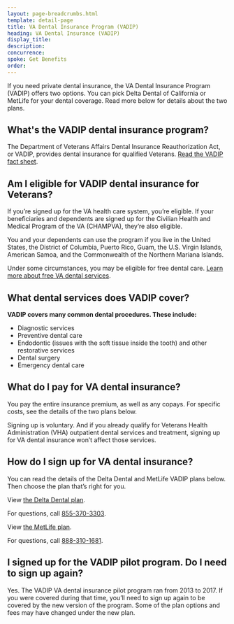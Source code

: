 ```yaml
---
layout: page-breadcrumbs.html
template: detail-page
title: VA Dental Insurance Program (VADIP)
heading: VA Dental Insurance (VADIP)
display_title: 
description: 
concurrence: 
spoke: Get Benefits
order:  
---
```


<div class="va-introtext">
  
If you need private dental insurance, the VA Dental Insurance Program (VADIP) 
offers two options. You can pick Delta Dental of California or MetLife for your dental coverage. 
Read more below for details about the two plans.

## What's the VADIP dental insurance program?

The Department of Veterans Affairs Dental Insurance Reauthorization Act, 
or VADIP, provides dental insurance for qualified Veterans. [Read the VADIP fact sheet](https://www.va.gov/HEALTHBENEFITS/resources/publications/IB10-580_VADIP_factsheet.pdf).

## Am I eligible for VADIP dental insurance for Veterans?

If you’re signed up for the VA health care system, you’re eligible. 
If your beneficiaries and dependents are signed up for the Civilian Health and Medical Program of the 
VA (CHAMPVA), they’re also eligible.

You and your dependents can use the program if you live in the United States, 
the District of Columbia, Puerto Rico, Guam, the U.S. Virgin Islands, American Samoa, 
and the Commonwealth of the Northern Mariana Islands.

Under some circumstances, you may be eligible for free dental care. [Learn more about free VA dental services](https://www.va.gov/DENTAL/index.asp).

## What dental services does VADIP cover?

**VADIP covers many common dental procedures. These include:**

-	Diagnostic services
-	Preventive dental care
-	Endodontic (issues with the soft tissue inside the tooth) and other restorative services
-	Dental surgery
-	Emergency dental care

## What do I pay for VA dental insurance?

You pay the entire insurance premium, as well as any copays. For specific costs, 
see the details of the two plans below. 

Signing up is voluntary. And if you already qualify for Veterans Health Administration (VHA) 
outpatient dental services and treatment, signing up for VA dental insurance won’t affect those services.

## How do I sign up for VA dental insurance?

You can read the details of the Delta Dental and MetLife VADIP plans below. 
Then choose the plan that’s right for you. 

View [the Delta Dental plan](https://feds.deltadentalins.com/vadip/).

For questions, call <a href="tel:+18553703303">855-370-3303</a>.

View [the MetLife plan](https://www.metlife.com/vadip/).

For questions, call <a href="tel:+18883101681">888-310-1681</a>.

## I signed up for the VADIP pilot program. Do I need to sign up again?

Yes. The VADIP VA dental insurance pilot program ran from 2013 to 2017. 
If you were covered during that time, you’ll need to sign up again to be covered by the new version 
of the program. Some of the plan options and fees may have changed under the new plan.




